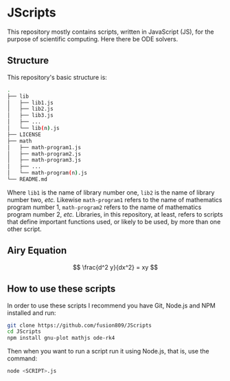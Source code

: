 # JScripts
This repository mostly contains scripts, written in JavaScript (JS), for the purpose of scientific computing. Here there be ODE solvers.

## Structure
This repository's basic structure is:

```bash
.
├── lib
│   ├── lib1.js
│   ├── lib2.js
│   ├── lib3.js
│   ├── ...
│   └── lib(n).js
├── LICENSE
├── math
│   ├── math-program1.js
│   ├── math-program2.js
│   ├── math-program3.js
│   ├── ...
│   └── math-program(n).js
└── README.md
```

Where `lib1` is the name of library number one, `lib2` is the name of library number two, *etc.* Likewise `math-program1` refers to the name of mathematics program number 1, `math-program2` refers to the name of mathematics program number 2, *etc.* Libraries, in this repository, at least, refers to scripts that define important functions used, or likely to be used, by more than one other script.

## Airy Equation
<script src='https://cdn.mathjax.org/mathjax/latest/MathJax.js?config=TeX-AMS-MML_HTMLorMML'></script>
<script type="text/x-mathjax-config">
MathJax.Hub.Config({
  tex2jax: {inlineMath: [['$','$'], ['\\(','\\)']]}
});
</script>

$$ \frac{d^2 y}{dx^2} = xy $$

## How to use these scripts
In order to use these scripts I recommend you have Git, Node.js and NPM installed and run:

```bash
git clone https://github.com/fusion809/JScripts
cd JScripts
npm install gnu-plot mathjs ode-rk4
```

Then when you want to run a script run it using Node.js, that is, use the command:

```bash
node <SCRIPT>.js
```
